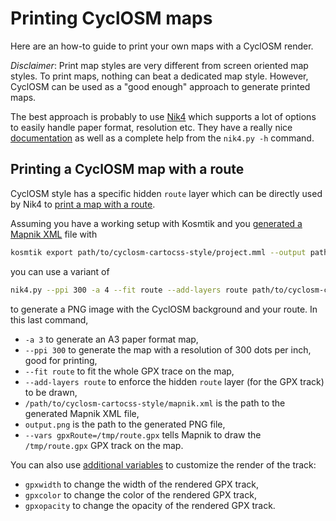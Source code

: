 Printing CyclOSM maps
=====================

Here are an how-to guide to print your own maps with a CyclOSM render.

*Disclaimer*: Print map styles are very different from screen oriented map
styles. To print maps, nothing can beat a dedicated map style. However,
CyclOSM can be used as a "good enough" approach to generate printed maps.

The best approach is probably to use [Nik4](https://github.com/Zverik/Nik4)
which supports a lot of options to easily handle paper format, resolution etc.
They have a really nice [documentation](https://github.com/Zverik/Nik4/blob/master/README.md)
as well as a complete help from the `nik4.py -h` command.


## Printing a CyclOSM map with a route

CyclOSM style has a specific hidden `route` layer which can be directly used
by Nik4 to [print a map with a
route](https://github.com/Zverik/Nik4/blob/master/README.md#print-a-route).

Assuming you have a working setup with Kosmtik and you [generated a Mapnik
XML](INSTALL.md#kosmtik) file with

```bash
kosmtik export path/to/cyclosm-cartocss-style/project.mml --output path/to/cyclosm-cartocss-style/mapnik.xml
```

you can use a variant of

```bash
nik4.py --ppi 300 -a 4 --fit route --add-layers route path/to/cyclosm-cartocss-style/mapnik.xml output.png --vars gpxRoute=/tmp/route.gpx
```

to generate a PNG image with the CyclOSM background and your route. In this
last command,

* `-a 3` to generate an A3 paper format map,
* `--ppi 300` to generate the map with a resolution of 300 dots per inch, good
    for printing,
* `--fit route` to fit the whole GPX trace on the map,
* `--add-layers route` to enforce the hidden `route` layer (for the GPX track)
    to be drawn,
* `/path/to/cyclosm-cartocss-style/mapnik.xml` is the path to the generated
    Mapnik XML file,
* `output.png` is the path to the generated PNG file,
* `--vars gpxRoute=/tmp/route.gpx` tells Mapnik to draw the `/tmp/route.gpx`
    GPX track on the map.

You can also use [additional variables](gpx.mss) to customize the render of the track:

* `gpxwidth` to change the width of the rendered GPX track,
* `gpxcolor` to change the color of the rendered GPX track,
* `gpxopacity` to change the opacity of the rendered GPX track.
